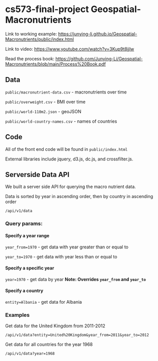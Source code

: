 # cs573-final-project   Geospatial-Macronutrients

Link to working example: https://junying-li.github.io/Geospatial-Macronutrients/public/index.html

Link to video: https://www.youtube.com/watch?v=3Kup9t8jjlw

Read the process book: https://github.com/Junying-Li/Geospatial-Macronutrients/blob/main/Process%20Book.pdf

## Data

`public/macronutrient-data.csv` - macronutrients over time

`public/overweight.csv` - BMI over time

`public/world-110m2.json` - geoJSON

`public/world-country-names.csv` - names of countries

## Code

All of the front end code will be found in `public/index.html`

External libraries include jquery, d3.js, dc.js, and crossfilter.js.

## Serverside Data API

We built a server side API for querying the macro nutrient data.

Data is sorted by year in ascending order, then by country in ascending order

`/api/v1/data`

### Query params:

#### Specify a year range

`year_from=1970` - get data with year greater than or equal to

`year_to=1970` - get data with year less than or equal to

#### Specify a specific year

`year=1970` - get data by year **Note: Overrides `year_from` and `year_to`**

#### Specify a country

`entity=Albania` - get data for Albania

### Examples

Get data for the United Kingdom from 2011-2012

`/api/v1/data?entity=United%20Kingdom&year_from=2011&year_to=2012`

Get data for all countries for the year 1968

`/api/v1/data?year=1968`

